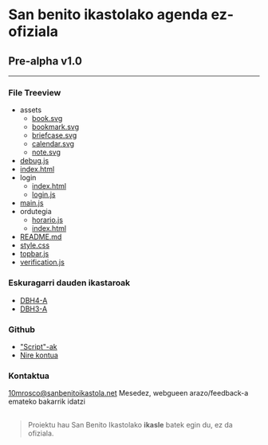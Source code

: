# San benito ikastolako agenda ez-ofiziala
## Pre-alpha v1.0
---

### File Treeview
- assets
    - [book.svg](https://mikequez12.github.io/san-benito/pre-alpha/assets/book.svg)
    - [bookmark.svg](https://mikequez12.github.io/san-benito/pre-alpha/assets/bookmark.svg)
    - [briefcase.svg](https://mikequez12.github.io/san-benito/pre-alpha/assets/briefcase.svg)
    - [calendar.svg](https://mikequez12.github.io/san-benito/pre-alpha/assets/calendar.svg)
    - [note.svg](https://mikequez12.github.io/san-benito/pre-alpha/assets/note.svg)
- [debug.js](https://mikequez12.github.io/san-benito/pre-alpha/debug.js)
- [index.html](https://mikequez12.github.io/san-benito/pre-alpha/index.html)
- login
    - [index.html](https://mikequez12.github.io/san-benito/pre-alpha/login/index.html)
    - [login.js](https://mikequez12.github.io/san-benito/pre-alpha/login/login.js)
- [main.js](https://mikequez12.github.io/san-benito/pre-alpha/main.js)
- ordutegia
    - [horario.js](https://mikequez12.github.io/san-benito/pre-alpha/ordutegia/horario.js)
    - [index.html](https://mikequez12.github.io/san-benito/pre-alpha/ordutegia/index.html)
- [README.md](https://mikequez12.github.io/san-benito/pre-alpha/README.md)
- [style.css](https://mikequez12.github.io/san-benito/pre-alpha/style.css)
- [topbar.js](https://mikequez12.github.io/san-benito/pre-alpha/topbar.js)
- [verification.js](https://mikequez12.github.io/san-benito/pre-alpha/verification.js)

### Eskuragarri dauden ikastaroak
- [DBH4-A](https://mikequez12.github.io/san-benito/pre-alpha?course=DBH4&group=A)
- [DBH3-A](https://mikequez12.github.io/san-benito/pre-alpha?course=DBH3&group=A)

### Github
- ["Script"-ak](https://github.com/Mikequez12/san-benito/tree/main)
- [Nire kontua](https://github.com/Mikequez12)

### Kontaktua
[10mrosco@sanbenitoikastola.net](mailto:10mrosco@sanbenitoikastola.net)
Mesedez, webgueen arazo/feedback-a emateko bakarrik idatzi

##

> Proiektu hau San Benito Ikastolako **ikasle** batek egin du, ez da ofiziala.
